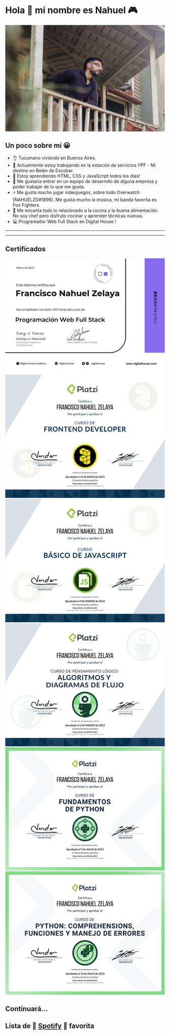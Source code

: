 # Hola 👋 mi nombre es **Nahuel** 🎮

![](/_MG_9785.jpg)
## Un poco sobre mí 😀

- 👌 Tucumano viviendo en Buenos Aires.
- 🔭 Actualmente estoy trabajando en la estación de servicios YPF - Mi destino en Belén de Escobar.
- 🌱 Estoy aprendiendo HTML, CSS y JavaScript todos los días!
- 👯 Me gustaría entrar en un equipo de desarrollo de alguna empresa y poder trabajar de lo que me gusta.
- ⚡ Me gusta mucho jugar videojuegos, sobre todo Overwatch (NAHUELZD#1896). Me gusta mucho la música, mi banda favorita es Foo Fighters.
- 🥩 Me encanta todo lo relacionado a la cocina y la buena alimentación. No soy chef pero disfruto cocinar y aprender técnicas nuevas.
- 💻 Programador Web Full Stack en Digital House !

---
---

## Certificados

![](./fullstack.jpg)
![](./frontend.jpg)
![](./javascript.jpg)
![](./pensamiento.jpg)
![](./diploma-python.jpg)
![](./diploma-python-funciones.jpg)


## Continuará...

## Lista de 🎼 [Spotify](https://open.spotify.com/playlist/4KYnCtRV2kaLxYEh0lXNIQ?si=c6c12ac62b32447f) 🎼 favorita
